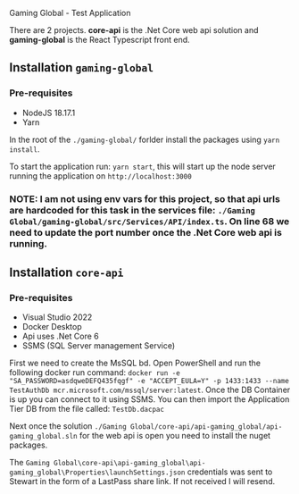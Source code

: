 Gaming Global - Test Application

There are 2 projects. **core-api** is the .Net Core web api solution and **gaming-global** is the React Typescript front end.

## Installation `gaming-global`
### Pre-requisites
- NodeJS 18.17.1
- Yarn

In the root of the `./gaming-global/` forlder install the packages using `yarn install`. 

To start the application run: `yarn start`, this will start up the node server running the application on `http://localhost:3000`

### **NOTE:** I am not using env vars for this project, so that api urls are hardcoded for this task in the services file: `./Gaming Global/gaming-global/src/Services/API/index.ts`. On line 68 we need to update the port number once the .Net Core web api is running.

## Installation `core-api`
### Pre-requisites
- Visual Studio 2022
- Docker Desktop
- Api uses .Net Core 6
- SSMS (SQL Server management Service)

First we need to create the MsSQL bd. Open PowerShell and run the following docker run command: `docker run -e "SA_PASSWORD=asdqweDEFQ435fqgf" -e "ACCEPT_EULA=Y" -p 1433:1433 --name TestAuthDb mcr.microsoft.com/mssql/server:latest`. Once the DB Container is up you can connect to it using SSMS. You can then import the Application Tier DB from the file called: `TestDb.dacpac`

Next once the solution `./Gaming Global/core-api/api-gaming_global/api-gaming_global.sln` for the web api is open you need to install the nuget packages.

The `Gaming Global\core-api\api-gaming_global\api-gaming_global\Properties\launchSettings.json` credentials was sent to Stewart in the form of a LastPass share link. If not received I will resend.


